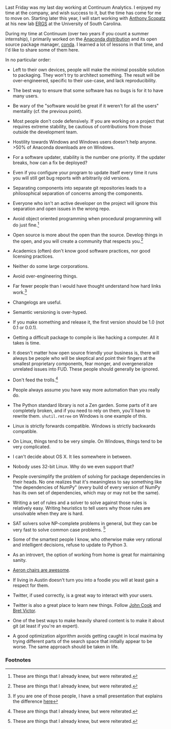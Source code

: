 Last Friday was my last day working at Continuum Analytics. I enjoyed my
time at the company, and wish success to it, but the time has come for me to
move on. Starting later this year, I will start working with
[Anthony Scopatz](https://twitter.com/scopatz) at his new lab
[ERGS](http://www.ergs.sc.edu/index.html) at the University of South
Carolina.

During my time at Continuum (over two years if you count a summer internship),
I primarily worked on the
[Anaconda distribution](https://www.continuum.io/downloads) and its open
source package manager, [conda](http://conda.pydata.org/).  I learned a lot of
lessons in that time, and I'd like to share some of them here.

In no particular order:

- Left to their own devices, people will make the minimal possible solution to
  packaging. They won't try to architect something. The result will be
  over-engineered, specific to their use-case, and lack reproducibility.

- The best way to ensure that some software has no bugs is for it to have many
  users.

- Be wary of the "software would be great if it weren't for all the users"
  mentality (cf. the previous point).

- Most people don't code defensively. If you are working on a project that
  requires extreme stability, be cautious of contributions from those outside
  the development team.

- Hostility towards Windows and Windows users doesn't help anyone. >50% of
  Anaconda downloads are on Windows.

- For a software updater, stability is the number one priority. If the updater
  breaks, how can a fix be deployed?

- Even if you configure your program to update itself every time it runs you
  will still get bug reports with arbitrarily old versions.

- Separating components into separate git repositories leads to a
  philosophical separation of concerns among the components.

- Everyone who isn't an active developer on the project will ignore this
  separation and open issues in the wrong repo.

- Avoid object oriented programming when procedural programming will do just
  fine.[^*]

- Open source is more about the open than the source. Develop things in the
  open, and you will create a community that respects you.[^*]

- Academics (often) don't know good software practices, nor good licensing
  practices.

- Neither do some large corporations.

- Avoid over-engineering things.

- Far fewer people than I would have thought understand how hard links work.[^**]

- Changelogs are useful.

- Semantic versioning is over-hyped.

- If you make something and release it, the first version should be 1.0 (not
  0.1 or 0.0.1).

- Getting a difficult package to compile is like hacking a computer. All it
  takes is time.

- It doesn't matter how open source friendly your business is, there will
  always be people who will be skeptical and point their fingers at the
  smallest proprietary components, fear monger, and overgeneralize unrelated
  issues into FUD. These people should generally be ignored.

- Don't feed the trolls.[^*]


- People always assume you have way more automation than you really do.

- The Python standard library is not a Zen garden. Some parts of it are
  completely broken, and if you need to rely on them, you'll have to rewrite
  them. `shutil.rmtree` on Windows is one example of this.

- Linux is strictly forwards compatible. Windows is strictly backwards
  compatible.

- On Linux, things tend to be very simple. On Windows, things tend to be very
  complicated.

- I can't decide about OS X. It lies somewhere in between.

- Nobody uses 32-bit Linux. Why do we even support that?

- People oversimplify the problem of solving for package dependencies in their
  heads.  No one realizes that it's meaningless to say something like "the
  dependencies of NumPy" (every build of every version of NumPy has its own
  set of dependencies, which may or may not be the same).

- Writing a set of rules and a solver to solve against those rules is
  relatively easy. Writing heuristics to tell users why those rules are
  unsolvable when they are is hard.

- SAT solvers solve NP-complete problems in general, but they can be very fast
  to solve common case problems. [^*]

- Some of the smartest people I know, who otherwise make very rational and
  intelligent decisions, refuse to update to Python 3.

- As an introvert, the option of working from home is great for maintaining
  sanity.

- [Aeron chairs are awesome](http://blog.codinghorror.com/a-developers-second-most-important-asset/).

- If living in Austin doesn't turn you into a foodie you will at least gain a
  respect for them.

- Twitter, if used correctly, is a great way to interact with your users.

- Twitter is also a great place to learn new things. Follow
  [John Cook](https://twitter.com/JohnDCook) and
  [Bret Victor](https://twitter.com/worrydream).

- One of the best ways to make heavily shared content is to make it about git
  (at least if you're an expert).

- A good optimization algorithm avoids getting caught in local maxima by
  trying different parts of the search space that initially appear to be
  worse. The same approach should be taken in life.

### Footnotes

[^*]: These are things that I already knew, but were reiterated.

[^**]: If you are one of those people, I have a small presentation that
       explains the difference [here](https://speakerdeck.com/asmeurer/hard-links-and-soft-links)
